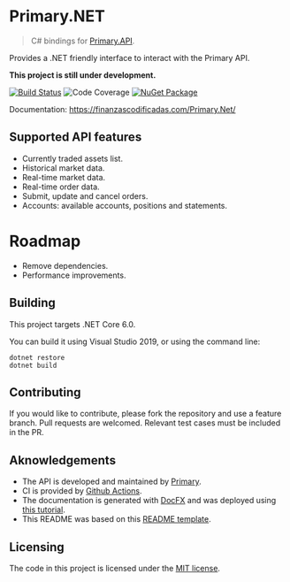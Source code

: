# Primary.NET
> C# bindings for [Primary.API](http://api.primary.com.ar).

Provides a .NET friendly interface to interact with the Primary API. 

**This project is still under development.**

[![Build Status](https://github.com/naicigam/Primary.Net/workflows/CI%20Build/badge.svg)](https://github.com/naicigam/Primary.Net/actions)
![Code Coverage](https://img.shields.io/badge/Code%20Coverage-78%25-success?style=flat)
[![NuGet Package](https://buildstats.info/nuget/Primary.Net?includePreReleases=true)](https://www.nuget.org/packages/Primary.Net/)

Documentation: https://finanzascodificadas.com/Primary.Net/

## Supported API features
- Currently traded assets list.
- Historical market data.
- Real-time market data.
- Real-time order data.
- Submit, update and cancel orders.
- Accounts: available accounts, positions and statements.

# Roadmap
- Remove dependencies.
- Performance improvements.

## Building

This project targets .NET Core 6.0. 

You can build it using Visual Studio 2019, or using the command line:

```shell
dotnet restore
dotnet build
```

## Contributing

If you would like to contribute, please fork the repository and use a feature branch. Pull requests are welcomed.
Relevant test cases must be included in the PR.

## Aknowledgements
- The API is developed and maintained by [Primary](http://www.primary.com.ar).
- CI is provided by [Github Actions](https://github.com/features/actions).
- The documentation is generated with [DocFX](https://dotnet.github.io/docfx/) and was deployed using [this tutorial](https://blog.taranissoftware.com/document-your-net-code-with-docfx-and-github-actions).
- This README was based on this [README template](https://github.com/jehna/readme-best-practices).

## Licensing

The code in this project is licensed under the [MIT license](https://choosealicense.com/licenses/mit/). 
